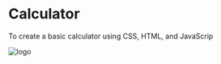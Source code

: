 # Calculator
To create a basic calculator using CSS, HTML, and JavaScrip


![logo]("calculator.png")
